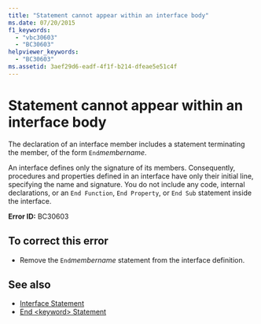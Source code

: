 ```yaml
---
title: "Statement cannot appear within an interface body"
ms.date: 07/20/2015
f1_keywords: 
  - "vbc30603"
  - "BC30603"
helpviewer_keywords: 
  - "BC30603"
ms.assetid: 3aef29d6-eadf-4f1f-b214-dfeae5e51c4f
---
```

# Statement cannot appear within an interface body
The declaration of an interface member includes a statement terminating the member, of the form `End`*membername*.  
  
 An interface defines only the signature of its members. Consequently, procedures and properties defined in an interface have only their initial line, specifying the name and signature. You do not include any code, internal declarations, or an `End Function`, `End Property`, or `End Sub` statement inside the interface.  
  
 **Error ID:** BC30603  
  
## To correct this error  
  
- Remove the `End`*membername* statement from the interface definition.  
  
## See also

- [Interface Statement](../../visual-basic/language-reference/statements/interface-statement.md)
- [End \<keyword> Statement](../../visual-basic/language-reference/statements/end-keyword-statement.md)
